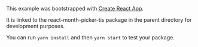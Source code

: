 This example was bootstrapped with [Create React App](https://github.com/facebook/create-react-app).

It is linked to the react-month-picker-tis package in the parent directory for development purposes.

You can run `yarn install` and then `yarn start` to test your package.
